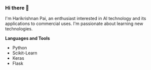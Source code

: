 ### Hi there 👋
I'm Harikrishnan Pai, an enthusiast interested in AI technology and its applications to commercial uses.
I'm passionate about learning new technologies.

**Languages and Tools**
  - Python
  - Scikit-Learn
  - Keras
  - Flask
 
<!--
**HGPai/HGPai** is a ✨ _special_ ✨ repository because its `README.md` (this file) appears on your GitHub profile.

Here are some ideas to get you started:

- 🔭 I’m currently working on ...
- 🌱 I’m currently learning ...
- 👯 I’m looking to collaborate on ...
- 🤔 I’m looking for help with ...
- 💬 Ask me about ...
- 📫 How to reach me: ...
- 😄 Pronouns: ...
- ⚡ Fun fact: ...
-->
